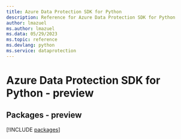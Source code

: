 ```yaml
---
title: Azure Data Protection SDK for Python
description: Reference for Azure Data Protection SDK for Python
author: lmazuel
ms.author: lmazuel
ms.data: 05/29/2023
ms.topic: reference
ms.devlang: python
ms.service: dataprotection
---
```

# Azure Data Protection SDK for Python - preview
## Packages - preview
[!INCLUDE [packages](data-protection-index.md)]